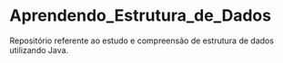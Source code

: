 # Aprendendo_Estrutura_de_Dados
Repositório referente ao estudo e compreensão de estrutura de dados utilizando Java.
